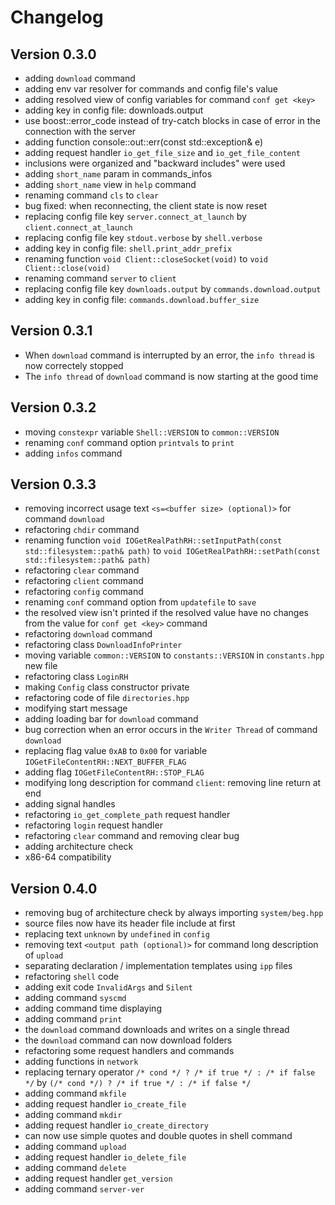 # Changelog

## Version 0.3.0

- adding `download` command
- adding env var resolver for commands and config file's value
- adding resolved view of config variables for command `conf get <key>`
- adding key in config file: downloads.output
- use boost::error_code instead of try-catch blocks in case of error in the connection with the server
- adding function console::out::err(const std::exception& e)
- adding request handler `io_get_file_size` and `io_get_file_content`
- inclusions were organized and "backward includes" were used
- adding `short_name` param in commands_infos
- adding `short_name` view in `help` command
- renaming command `cls` to `clear`
- bug fixed: when reconnecting, the client state is now reset
- replacing config file key `server.connect_at_launch` by `client.connect_at_launch`
- replacing config file key `stdout.verbose` by `shell.verbose`
- adding key in config file: `shell.print_addr_prefix`
- renaming function `void Client::closeSocket(void)` to `void Client::close(void)`
- renaming command `server` to `client`
- replacing config file key `downloads.output` by `commands.download.output`
- adding key in config file: `commands.download.buffer_size`

## Version 0.3.1

- When `download` command is interrupted by an error, the `info thread` is now correctely stopped
- The `info thread` of `download` command is now starting at the good time

## Version 0.3.2

- moving `constexpr` variable `Shell::VERSION` to `common::VERSION`
- renaming `conf` command option `printvals` to `print`
- adding `infos` command

## Version 0.3.3

- removing incorrect usage text `<s=<buffer size> (optional)>` for command `download`
- refactoring `chdir` command
- renaming function `void IOGetRealPathRH::setInputPath(const std::filesystem::path& path)` to `void IOGetRealPathRH::setPath(const std::filesystem::path& path)`
- refactoring `clear` command
- refactoring `client` command
- refactoring `config` command
- renaming `conf` command option from `updatefile` to `save`
- the resolved view isn't printed if the resolved value have no changes from the value for `conf get <key>` command
- refactoring `download` command
- refactoring class `DownloadInfoPrinter`
- moving variable `common::VERSION` to `constants::VERSION` in `constants.hpp` new file
- refactoring class `LoginRH`
- making `Config` class constructor private
- refactoring code of file `directories.hpp`
- modifying start message
- adding loading bar for `download` command
- bug correction when an error occurs in the `Writer Thread` of command `download`
- replacing flag value `0xAB` to `0x00` for variable `IOGetFileContentRH::NEXT_BUFFER_FLAG`
- adding flag `IOGetFileContentRH::STOP_FLAG`
- modifying long description for command `client`: removing line return at end
- adding signal handles
- refactoring `io_get_complete_path` request handler
- refactoring `login` request handler
- refactoring `clear` command and removing clear bug 
- adding architecture check
- x86-64 compatibility

## Version 0.4.0

- removing bug of architecture check by always importing `system/beg.hpp`
- source files now have its header file include at first
- replacing text `unknown` by `undefined` in `config`
- removing text `<output path (optional)>` for command long description of `upload`
- separating declaration / implementation templates using `ipp` files
- refactoring `shell` code
- adding exit code `InvalidArgs` and `Silent`
- adding command `syscmd`
- adding command time displaying
- adding command `print`
- the `download` command downloads and writes on a single thread
- the `download` command can now download folders
- refactoring some request handlers and commands
- adding functions in `network`
- replacing ternary operator `/* cond */ ? /* if true */ : /* if false */` by `(/* cond */) ? /* if true */ : /* if false */`
- adding command `mkfile`
- adding request handler `io_create_file`
- adding command `mkdir`
- adding request handler `io_create_directory`
- can now use simple quotes and double quotes in shell command
- adding command `upload`
- adding request handler `io_delete_file`
- adding command `delete`
- adding request handler `get_version`
- adding command `server-ver`
